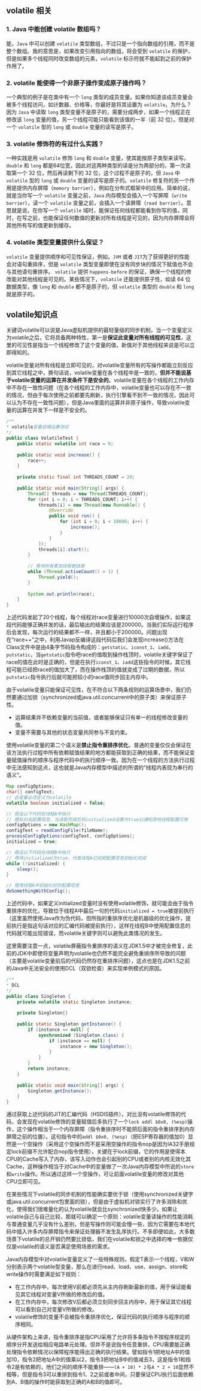 ## volatile 相关

### 1. Java 中能创建 volatile 数组吗？

能，`Java` 中可以创建 `volatile` 类型数组，不过只是一个指向数组的引用，而不是整个数组。我的意思是，如果改变引用指向的数组，将会受到 `volatile` 的保护，但是如果多个线程同时改变数组的元素，`volatile` 标示符就不能起到之前的保护作用了。  

### 2. volatile 能使得一个非原子操作变成原子操作吗？  

一个典型的例子是在类中有一个 `long` 类型的成员变量。如果你知道该成员变量会被多个线程访问，如计数器、价格等，你最好是将其设置为 `volatile`。为什么？因为 `Java` 中读取 `long` 类型变量不是原子的，需要分成两步，如果一个线程正在修改该 `long` 变量的值，另一个线程可能只能看到该值的一半（前 32 位）。但是对一个 `volatile` 型的 `long` 或 `double` 变量的读写是原子。  

### 3. volatile 修饰符的有过什么实践？

一种实践是用 `volatile` 修饰 `long` 和 `double` 变量，使其能按原子类型来读写。`double` 和 `long` 都是64位宽，因此对这两种类型的读是分为两部分的，第一次读取第一个 32 位，然后再读剩下的 32 位，这个过程不是原子的，但 `Java` 中 `volatile` 型的 `long` 或 `double` 变量的读写是原子的。`volatile` 修复符的另一个作用是提供内存屏障（`memory barrier`），例如在分布式框架中的应用。简单的说，就是当你写一个 `volatile` 变量之前，`Java` 内存模型会插入一个写屏障（`write barrier`），读一个 `volatile` 变量之前，会插入一个读屏障（`read barrier`）。意思就是说，在你写一个 `volatile` 域时，能保证任何线程都能看到你写的值，同时，在写之前，也能保证任何数值的更新对所有线程是可见的，因为内存屏障会将其他所有写的值更新到缓存。

  ### 4. volatile 类型变量提供什么保证？  

`volatile` 变量提供顺序和可见性保证，例如，`JVM` 或者 `JIT`为了获得更好的性能会对语句重排序，但是 `volatile` 类型变量即使在没有同步块的情况下赋值也不会与其他语句重排序。 `volatile` 提供 `happens-before` 的保证，确保一个线程的修改能对其他线程是可见的。某些情况下，`volatile` 还能提供原子性，如读 64 位数据类型，像 `long` 和 `double` 都不是原子的，但 `volatile` 类型的 `double` 和 `long` 就是原子的。 



## volatile知识点

关键词volatile可以说是Java虚拟机提供的最轻量级的同步机制，当一个变量定义为volatile之后，它将具备两种特性，第一是**保证此变量对所有线程的可见性**，这里的可见性是指当一个线程修改了这个变量的值，新值对于其他线程来说是可以立即得知的。

volatile变量对所有线程是立即可见的，对volatile变量所有的写操作都能立刻反应到其它线程之中，换句话说，volatile变量在各个线程中是一致的，**但并不能说基于volatile变量的运算在并发条件下是安全的**。volatile变量在各个线程的工作内存中不存在一致性问题（在各个线程的工作内存中，volatile变量也可以存在不一致的情况，但由于每次使用之前都要先刷新，执行引擎看不到不一致的情况，因此可以认为不存在一致性问题），但是Java里面的运算并非原子操作，导致volatile变量的运算在并发下一样是不安全的。

```java
/**
* volatile变量自增运算测试
*/
public class VolatileTest {
    public static volatile int race = 0;
    
    public static void increase() {
        race++;
    }
    
    private static final int THREADS_COUNT = 20;
    
    public static void main(String[] args) {
        Thread[] threads = new Thread[THREADS_COUNT];
        for (int i = 0; i < THREADS_COUNT; i++) {
            threads[i] = new Thread(new Runnable() {
                @Override
                public void run() {
                    for (int i = 0; i < 10000; i++) {
                        increase();
                    }
                }
            });
            threads[i].start();
        }
        
        // 等待所有累加线程都结束
        while (Thread.activeCount() > 1) {
            Thread.yield();
        }
        
        System.out.println(race);
    }
}
```

上述代码发起了20个线程，每个线程对race变量进行10000次自增操作，如果这段代码能够正确并发的话，最后输出的结果应该是200000。当我们实际运行程序后会发现，每次运行的结果都不一样，并且都小于200000。问题出现在“race++”之中，利用Javap反编译这段代码后我们会发现increase()方法在Class文件中是由4条字节码指令构成的：`getstatic`、`iconst_1`、`iadd`、`putstatic`，当`getstatic`指令吧race的值取到操作栈顶时，volatile关键字保证了race的值在此时是正确的，但是在执行`iconst_1`、`iadd`这些指令的时候，其它线程可能已经把race的值加大了，而在操作栈顶的值就变成了过期的数据，所以`putstatic`指令执行后就可能把较小的race值同步回主内存中。

由于volatile变量只能保证可见性，在不符合以下两条规则的运算场景中，我们仍然要通过加锁（synchronized或java.util.concurrent中的原子类）来保证原子性。

- 运算结果并不依赖变量的当前值，或者能够保证只有单一的线程修改变量的值。
- 变量不需要与其他的状态变量共同参与不变约束。

使用volatile变量的第二个语义是**禁止指令重排序优化**，普通的变量仅仅会保证在该方法执行过程中所有依赖赋值结果的地方都能获取到正确的结果，而不能保证变量赋值操作的顺序与程序代码中的执行顺序一致。因为在一个线程的方法执行过程中无法感知到这点，这也就是Java内存模型中描述的所谓的“线程内表现为串行的语义”。

```java
Map configOptions;
char[] configText;
// 此变量必须定义为volatile
volatile boolean initialized = false;

// 假设以下代码在线程A中执行
// 模拟对去配置信息，当读取完成后将initialized设置为true以通知其他线程配置可用
configOptions = new HashMap();
configText = readConfigFile(fileName);
processConfigOptions(configText, configOptions);
initialized = true;

// 假设以下代码在线程B中执行
// 等待initialized为true，代表线程A已经把配置信息初始化完成
while (!initialized) {
    sleep();
}

// 使用线程A中初始化好的配置信息
doSomethingWithConfig();
```

上述代码中，如果定义initialized变量时没有使用volatile修饰，就可能会由于指令重排序的优化，导致位于线程A中最后一句的代码`initialized = true`被提前执行（这里虽然使用Java作为伪代码，但所指的重排序优化是机器级的优化操作，提前执行是指这句话对应的汇编代码被提前执行），这样在线程B中使用配置信息的代码就可能出现错误，而volatile关键字则可以避免此类情况的发生。

这里需要注意一点，volatile屏蔽指令重排序的语义在JDK1.5中才被完全修复，此前的JDK中即使将变量声明为volatile也仍然不能完全避免重排序所导致的问题（主要是volatile变量前后的代码仍然存在重排序问题），这点也是在JDK1.5之前的Java中无法安全的使用DCL（双锁检查）来实现单例模式的原因。

```java
/**
* DCL
*/
public class Singleton {
    private volatile static Singleton instance;
    
    private Singleton{}
    
    public static Singleton getInstance() {
        if (instance == null) {
            synchronized (Singleton.class) {
                if (instance == null) {
                    instance = new Singleton();
                }
            }
        }
        return instance;
    }
    
    public static void main(String[] args) {
        Singleton.getInstance();
    }
}
```

通过获取上述代码的JIT的汇编代码（HSDIS插件），对比没有volatile修饰的代码，会发现在volatile修饰的变量赋值后多执行了一个`lock addl $0x0, (%esp)`操作，这个操作相当于一个内存屏障（指令重排序时不能把后面的指令重排序到内存屏障之前的位置）。这句指令中的`addl $0x0, (%esp)`（把ESP寄存器的值加0）显然是一个空操作（采用这个空操作而不是采用空操作的指令nop是因为IA32手册规定lock前缀不允许配合nop指令使用），关键在于lock前缀，它的作用是使得本CPU的Cache写入了内存，该写入动作也会引起别的CPU或者别的内核无效化其Cache，这种操作相当于对Cache中的变量做了一次Java内存模型中所说的`store`和`write`操作。所以通过这样一个空操作，可让前面volatile变量的修改对其他CPU立即可见。

在某些情况下volatile的同步机制的性能确实要优于锁（使用synchronized关键字或java.util.concurrent包里面的锁），但是由于虚拟机对锁实行了许多消除和优化，使得我们很难量化的认为volatile就会比synchronized快多少。如果让volatile自己与自己比较，那就可以确定一个原则：volatile变量读操作的性能消耗与普通变量几乎没有什么差别，但是写操作则可能会慢一些，因为它需要在本地代码中插入许多内存屏障指令来保证处理器不发生乱序执行。不多即便如此，大多数场景下volatile的总开销仍然要比锁低，我们在volatile和锁之中选择的唯一依据仅仅是volatile的语义是否满足使用场景的需求。

Java内存模型中对volatile变量定义了一些特殊规则，假定T表示一个线程，V和W分别表示两个volatile型变量，那么在进行read、load、use、assign、store和write操作时需要满足如下规则：

- 在工作内存中，每次使用V前都必须先从主内存刷新最新的值，用于保证能看见其它线程对变量V所做的修改后的值。
- 在工作内存中，每次修改V后都必须立刻同步回主内存中，用于保证其它线程可以看到自己对变量V所做的修改。
- volatile修饰的变量不会被指令重排序优化，保证代码的执行顺序与程序的顺序相同。

从硬件架构上来讲，指令重排序是指CPU采用了允许将多条指令不按程序规定的顺序分开发送给相应电路单元处理。但并不是说指令任意重排，CPU需要能正确处理指令依赖情况以保障程序能得出正确的执行结果。譬如指令1把地址A中的值加10，指令2把地址A中的值乘以2，指令3把地址B中的值减去3，这是指令1和指令2是有依赖的，他们之间的顺序不能重排——`(A + 10) * 2`与`A * 2 + 10`显然不相等，但是指令3可以重排到指令1、2之前或者中间，只要保证CPU执行后面依赖到A、B值的操作时能获取到正确的A和B的值即可。